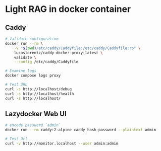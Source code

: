# Light RAG in docker container

## Caddy

```bash
# Validate configuration
docker run --rm \
    -v "$(pwd)/etc/caddy/Caddyfile:/etc/caddy/Caddyfile:ro" \
    lucaslorentz/caddy-docker-proxy:latest \
    validate \
    --config /etc/caddy/Caddyfile

# Examine logs
docker compose logs proxy

# Test URL
curl -s http://localhost/debug
curl -s http://localhost/health
curl -s http://localhost/
```

## Lazydocker Web UI

```bash
# encode password `admin`
docker run --rm caddy:2-alpine caddy hash-password --plaintext admin

# Test Url
curl -v http://monitor.localhost --user admin:admin
 ```